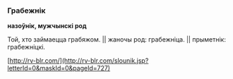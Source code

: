 ### Грабежнік
**назоўнік, мужчынскі род**

Той, хто займаецца грабяжом. || жаночы род: грабежніца. || прыметнік: грабежніцкі.

<a rel="author">[http://rv-blr.com/](http://rv-blr.com/slounik.jsp?letterId=0&maskId=0&pageId=727)</a>
